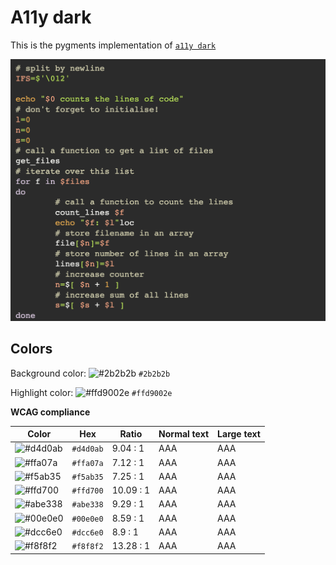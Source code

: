 # A11y dark

This is the pygments implementation of [`a11y dark`](https://github.com/ericwbailey/a11y-syntax-highlighting)

![Screenshot of the dark accessibility theme in a bash script](./images/a11y-dark.png)

## Colors

Background color: ![#2b2b2b](https://via.placeholder.com/20/2b2b2b/2b2b2b.png) `#2b2b2b`

Highlight color: ![#ffd9002e](https://via.placeholder.com/20/ffd9002e/ffd9002e.png) `#ffd9002e`

**WCAG compliance**

| Color                                                        | Hex       | Ratio     | Normal text | Large text |
| ------------------------------------------------------------ | --------- | --------- | ----------- | ---------- |
| ![#d4d0ab](https://via.placeholder.com/20/d4d0ab/d4d0ab.png) | `#d4d0ab` | 9.04 : 1  | AAA         | AAA        |
| ![#ffa07a](https://via.placeholder.com/20/ffa07a/ffa07a.png) | `#ffa07a` | 7.12 : 1  | AAA         | AAA        |
| ![#f5ab35](https://via.placeholder.com/20/f5ab35/f5ab35.png) | `#f5ab35` | 7.25 : 1  | AAA         | AAA        |
| ![#ffd700](https://via.placeholder.com/20/ffd700/ffd700.png) | `#ffd700` | 10.09 : 1 | AAA         | AAA        |
| ![#abe338](https://via.placeholder.com/20/abe338/abe338.png) | `#abe338` | 9.29 : 1  | AAA         | AAA        |
| ![#00e0e0](https://via.placeholder.com/20/00e0e0/00e0e0.png) | `#00e0e0` | 8.59 : 1  | AAA         | AAA        |
| ![#dcc6e0](https://via.placeholder.com/20/dcc6e0/dcc6e0.png) | `#dcc6e0` | 8.9 : 1   | AAA         | AAA        |
| ![#f8f8f2](https://via.placeholder.com/20/f8f8f2/f8f8f2.png) | `#f8f8f2` | 13.28 : 1 | AAA         | AAA        |
